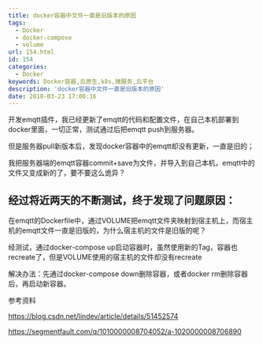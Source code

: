 ```yaml
---
title: docker容器中文件一直是旧版本的原因
tags:
  - Docker
  - docker-compose
  - volume
url: 154.html
id: 154
categories:
  - Docker
keywords: Docker容器,云原生,k8s,微服务,云平台
description: 'docker容器中文件一直是旧版本的原因'
date: 2018-03-23 17:00:16
---
```


开发emqtt插件，我已经更新了emqtt的代码和配置文件，在自己本机部署到docker里面，一切正常，测试通过后把emqtt push到服务器。

但是服务器pull新版本后，发现docker容器中的emqtt却没有更新，一直是旧的；

我把服务器端的emqtt容器commit+save为文件，并导入到自己本机，emqtt中的文件又变成新的了，要不要这么诡异？

经过将近两天的不断测试，终于发现了问题原因：
----------------------

在emqtt的Dockerfile中，通过VOLUME把emqtt文件夹映射到宿主机上，而宿主机的emqtt文件一直是旧版的，为什么宿主机的文件是旧版的呢？

经测试，通过docker-compose up启动容器时，虽然使用新的Tag，容器也recreate了，但是VOLUME使用的宿主机的文件却没有recreate

解决办法：先通过docker-compose down删除容器，或者docker rm删除容器后，再启动新容器。

  

参考资料

https://blog.csdn.net/lindev/article/details/51452574

https://segmentfault.com/q/1010000008704052/a-1020000008706890